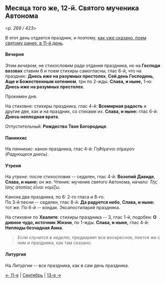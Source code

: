 
## Месяца того же, 12-й. Святого мученика Автонома

<*p. 269 / 423*>

В этот день отдается праздник, и поэтому, [как уже сказано, поем святому ранее, в 11-й день](09_11_EUR.ru.md).

#### Вечерня

Этим *вечером*, не стихословим ради отдания праздника, но на **Господи воззвах** ставим 6 и поем стихиры 
самогласны, глас 6-й, что на праздник: **Днесь иже на разумных престолех**, **Сей день Господень**, 
**Аще и Божественным хотением**, три по 2-жды.  **Слава, и ныне,** 1-ю: **Днесь иже на разумных престолех**.

Прокимен дня.

На стиховне: стихиры праздника, глас 4-й: **Всемирная радость** и другие две, как и на праздник, 
со стихами их. **Слава, и ныне:** глас 6-й: **Днесь неплодная врата**.

Отпустительный: **Рождество Твое Богородице**.

#### Паннихис

На *паннихис*: канон праздника, глас 4-й: *Γηϑόμενοι σήμερον* (*Радующеся днесь*).

#### Утреня

На *утрене*: после стихословия -- седален, глас 4-й: **Возопий Давиде**, **Слава, и ныне:** он же. 
Чтение: мучение святого Автонома, начало: *Τῆς ἴσης ἀτοπίας εἶναι νομίζω*. 

Канона два праздника, по 6: 2-го гласа и 8-го.    
По 3-й песни -- седален, глас 8-й: **Да радуется небо**, **Слава, и ныне:** тот же. 
По 6-й -- кондак. 
Эксапостиларий праздника.

На стиховне по **Хвалите**: стихиры праздника -- 3, глас 1-й, подобен: **О дивное чудо, источник Жизни**, 
по 1-жды. **Слава, и ныне,** глас 4-й: **Неплоды безчадная Анна**.

> *Если случится в неделю*, предваряет все воскресное, поется же с ним и праздника, 
> как там сказано.

#### Литургия

На *Литургии* -- все праздника, как в сам день праздника.

[← 11-е](09_11_EUR.ru.md) | [Сентябрь](README.md#12-й) | [13-е →](09_13_EUR.ru.md)

